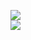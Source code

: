 [![](https://img.shields.io/badge/Made%20With-Github%20Spray-lightgrey.svg?style=for-the-badge&logo=github)](https://github.com/Annihil/github-spray#13651)  
[![](https://i.imgur.com/2DrTn0Z.gif)](https://github.com/Annihil/github-spray)